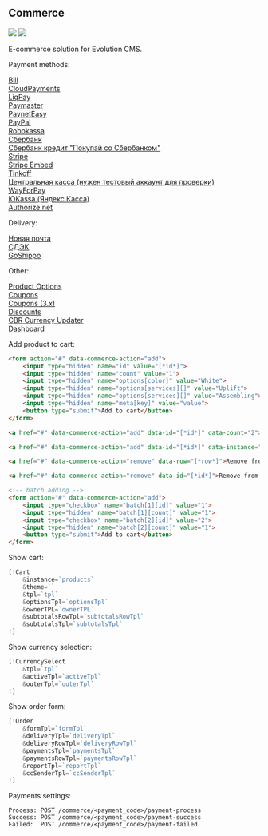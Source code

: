 ## Commerce

<img src="https://img.shields.io/badge/CMS-%3E%3D1.4.6-green.svg"> <img src="https://img.shields.io/badge/PHP-%3E=7.1-green.svg?php=7.1">

E-commerce solution for Evolution CMS.

Payment methods:

<a href="https://github.com/mnoskov/commerce-payment-bill" target="_blank">Bill</a><br>
<a href="https://github.com/mnoskov/commerce-payment-cloudpayments" target="_blank">CloudPayments</a><br>
<a href="https://github.com/dzhuryn/commerce-payment-liqpay" target="_blank">LiqPay</a><br>
<a href="https://github.com/mnoskov/commerce-payment-paymaster" target="_blank">Paymaster</a><br>
<a href="https://github.com/Pathologic/commerce-payment-payneteasy" target="_blank">PaynetEasy</a><br>
<a href="https://github.com/mnoskov/commerce-payment-paypal" target="_blank">PayPal</a><br>
<a href="https://github.com/mnoskov/commerce-payment-robokassa" target="_blank">Robokassa</a><br>
<a href="https://github.com/mnoskov/commerce-payment-sberbank" target="_blank">Сбербанк</a><br>
<a href="https://github.com/mnoskov/commerce-payment-pokupay" target="_blank">Сбербанк кредит "Покупай со Сбербанком"</a><br>
<a href="https://github.com/DDAProduction/commerce-payment-stripe" target="_blank">Stripe</a><br>
<a href="https://github.com/DDAProduction/commerce-payment-stripe-embed" target="_blank">Stripe Embed</a><br>
<a href="https://github.com/autogen-travel/commerce-tinkoff" target="_blank">Tinkoff</a><br>
<a href="https://github.com/dzhuryn/commerce-payment-ckassa" target="_blank">Центральная касса (нужен тестовый аккаунт для проверки)</a><br>
<a href="https://github.com/dzhuryn/commerce-payment-wayforpay" target="_blank">WayForPay</a><br>
<a href="https://github.com/mnoskov/commerce-payment-yookassa" target="_blank">ЮKassa (Яндекс.Касса)</a><br>
<a href="https://github.com/DDAProduction/commerce-payment-authorizenet" target="_blank">Authorize.net</a><br>

Delivery:

<a href="https://github.com/dzhuryn/commerce-delivery-novaposhta-pickup" target="_blank">Новая почта</a><br>
<a href="https://github.com/autogen-travel/commerce-cdek" target="_blank">СДЭК</a><br>
<a href="https://github.com/DDAProduction/commerce-delivery-goshippo" target="_blank">GoShippo</a><br>

Other:

<a href="https://github.com/mnoskov/commerce-options" target="_blank">Product Options</a><br>
<a href="https://github.com/webber12/CommerceCoupons" target="_blank">Coupons</a><br>
<a href="https://github.com/DDAProduction/evocms-commerce-coupons" target="_blank">Coupons (3.x)</a><br>
<a href="https://github.com/webber12/CommerceDiscounts" target="_blank">Discounts</a><br>
<a href="https://github.com/mnoskov/commerce-cbr-currency-updater" target="_blank">CBR Currency Updater</a><br>
<a href="https://github.com/mnoskov/commerce-dashboard" target="_blank">Dashboard</a><br>

Add product to cart:
```html
<form action="#" data-commerce-action="add">
    <input type="hidden" name="id" value="[*id*]">
    <input type="hidden" name="count" value="1">
    <input type="hidden" name="options[color]" value="White">
    <input type="hidden" name="options[services][]" value="Uplift">
    <input type="hidden" name="options[services][]" value="Assembling">
    <input type="hidden" name="meta[key]" value="value">
    <button type="submit">Add to cart</button>
</form>

<a href="#" data-commerce-action="add" data-id="[*id*]" data-count="2">Add to cart</a>

<a href="#" data-commerce-action="add" data-id="[*id*]" data-instance="wishlist">Add to wishlist</a>

<a href="#" data-commerce-action="remove" data-row="[*row*]">Remove from cart by row hash</a>

<a href="#" data-commerce-action="remove" data-id="[*id*]">Remove from cart by ID</a>

<!-- batch adding -->
<form action="#" data-commerce-action="add">
    <input type="checkbox" name="batch[1][id]" value="1">
    <input type="hidden" name="batch[1][count]" value="1">
    <input type="checkbox" name="batch[2][id]" value="2">
    <input type="hidden" name="batch[2][count]" value="1">
    <button type="submit">Add to cart</button>
</form>
```

Show cart:
```php
[!Cart
    &instance=`products`
    &theme=``
    &tpl=`tpl`
    &optionsTpl=`optionsTpl`
    &ownerTPL=`ownerTPL`
    &subtotalsRowTpl=`subtotalsRowTpl`
    &subtotalsTpl=`subtotalsTpl`
!]
```

Show currency selection:
```php
[!CurrencySelect
    &tpl=`tpl`
    &activeTpl=`activeTpl`
    &outerTpl=`outerTpl`
!]
```

Show order form:
```php
[!Order
    &formTpl=`formTpl`
    &deliveryTpl=`deliveryTpl`
    &deliveryRowTpl=`deliveryRowTpl`
    &paymentsTpl=`paymentsTpl`
    &paymentsRowTpl=`paymentsRowTpl`
    &reportTpl=`reportTpl`
    &ccSenderTpl=`ccSenderTpl`
!]
```

Payments settings:

```
Process: POST /commerce/<payment_code>/payment-process
Success: POST /commerce/<payment_code>/payment-success
Failed:  POST /commerce/<payment_code>/payment-failed
```
